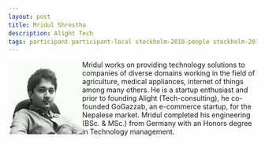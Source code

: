 ```yaml
---
layout: post
title: Mridul Shrestha
description: Alight Tech
tags: participant participant-local stockholm-2018-people stockholm-2018-participant
---
```

<img align="left" width="150" height="150" src="/assets/people/shrestha_mridul.jpg" alt="Mridul Shrestha"/>Mridul works on providing technology solutions to companies of diverse domains working in the field of agriculture, medical appliances, internet of things among many others. He is a startup enthusiast and prior to founding Alight (Tech-consulting), he co-founded GoGazzab, an e-commerce startup, for the Nepalese market. Mridul completed his engineering (BSc. & MSc.) from Germany with an Honors degree in Technology management.